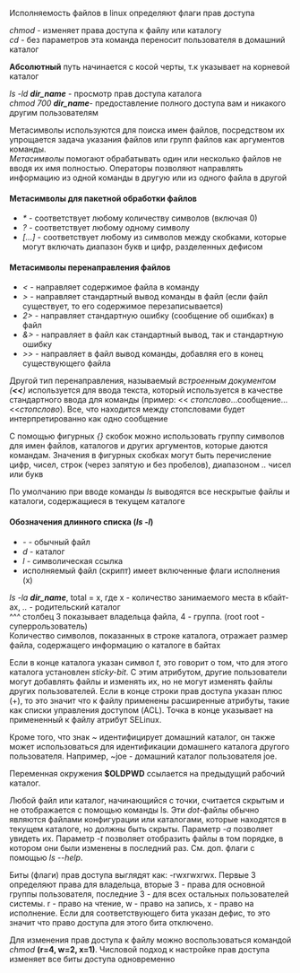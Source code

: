 Исполняемость файлов в linux определяют флаги прав доступа  
  
_chmod_ - изменяет права доступа к файлу или каталогу  
_cd_ - без параметров эта команда переносит пользователя в домашний каталог  
  
**Абсолютный** путь начинается с косой черты, т.к указывает на корневой каталог  
  
_ls -ld **dir_name**_ - просмотр прав доступа каталога  
_chmod 700 **dir_name**_- предоставление полного доступа вам и никакого другим пользователям  
  
Метасимволы используются для поиска имен файлов, посредством их упрощается задача указания файлов или групп файлов как аргументов команды.  
_Метасимволы_ помогают обрабатывать один или несколько файлов не вводя их имя полностью. Операторы позволяют направлять информацию из одной команды в другую или из одного файла в другой
  
#### Метасимволы для пакетной обработки файлов  
* _*_ - соответствует любому количеству символов (включая 0)  
* _?_ - соответствует любому одному символу  
* _[...]_ - соответствует любому из символов между скобками, которые могут включать диапазон букв и цифр, разделенных дефисом  
  
#### Метасимволы перенаправления файлов  
* _<_ - направляет содержимое файла в команду  
* _>_ - направляет стандартный вывод команды в файл (если файл существует, то его содержимое перезаписывается)  
* _2>_ - направляет стандартную ошибку (сообщение об ошибках) в файл  
* _&>_ - направляет в файл как стандартный вывод, так и стандартную ошибку  
* _>>_ - направляет в файл вывод команды, добавляя его в конец существующего файла  
  
Другой тип перенаправления, называемый _встроенным документом (**<<**)_ используется для ввода текста, который используется в качестве стандартного ввода для команды (пример: << _стопслово_...сообщение...<<_стопслово_). Все, что находится между стопсловами будет интерпретированно как одно сообщение  
  
С помощью фигурных _{}_ скобок можно использовать группу символов для имен файлов, каталогов и других аргументов, которые даются командам. Значения в фигурных скобках могут быть перечисление цифр, чисел, строк (через запятую и без пробелов), диапазоном _.._ чисел или букв  
  
По умолчанию при вводе команды _ls_ выводятся все нескрытые файлы и каталоги, содержащиеся в текущем каталоге  
  
#### Обозначения длинного списка (_ls -l_)  
* _-_ - обычный файл  
* _d_ - каталог  
* _l_ - символическая ссылка  
* исполняемый файл (скрипт) имеет включенные флаги исполнения (х)  
  
_ls -la **dir_name**_, total = x, где х - количество занимаемого места в кбайт-ах, _.._ - родительский каталог  
^^^ столбец 3 показывает владельца файла, 4 - группа. (root root - суперрользователь)  
Количество символов, показанных в строке каталога, отражает размер файла, содержащего информацию о каталоге в байтах  
  
Если в конце каталога указан символ _t_, это говорит о том, что для этого каталога установлен _sticky-bit_. С этим атрибутом, другие пользователи могут добавлять файлы и изменять их, но не могут изменять файлы других пользователей. Если в конце строки прав доступа указан плюс (+), то это значит что к файлу применены расширенные атрибуты, такие как списки управления доступом (ACL). Точка в конце указывает на примененный к файлу атрибут SELinux.  
  
Кроме того, что знак _~_ идентифицирует домашний каталог, он также может использоваться для идентификации домашнего каталога другого пользователя. Например, ~joe - домашний каталог пользователя joe.  
  
Переменная окружения **$OLDPWD** ссылается на предыдущий рабочий каталог.  
  
Любой файл или каталог, начинающийся с точки, считается скрытым и не отображается с помощью команды ls. Эти _dot_-файлы обычно являются файлами конфигурации или каталогами, которые находятся в текущем каталоге, но должны быть скрыты. Параметр _-а_ позволяет увидеть их. Параметр _-t_ позволяет отобразить файлы в том порядке, в котором они были изменены в последний раз. См. доп. флаги с помощью _ls --help_.  
  
Биты (флаги) прав доступа выглядят как: -rwxrwxrwx. Первые 3 определяют права для владельца, вторые 3 - права для основной группы пользователя, последние 3 - для всех остальных пользователей системы. r - право на чтение, w - право на запись,  x - право на исполнение. Если для соответствующего бита указан дефис, то это значит что право доступа для этого бита отключено.  
  
Для изменения прав доступа к файлу можно воспользоваться командой _chmod_ **(r=4, w=2, x=1)**. Числовой подход к настройке прав доступа изменяет все биты доступа одновременно